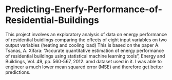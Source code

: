 # Predicting-Enerfy-Performance-of-Residential-Buildings
This project involves an exploratory analysis of data on energy performance of residential buidlings comparing the effects of eight input variables on two output variables (heating and cooling load)
This is based on the paper A. Tsanas, A. Xifara: “Accurate quantitative estimation of energy performance of residential buildings using statistical machine learning tools”, Energy and Buildings, Vol. 49, pp. 560-567, 2012. amd dataset used in it. 
I was able to engineer a much lower mean squared error (MSE) and therefore get better predictions.
